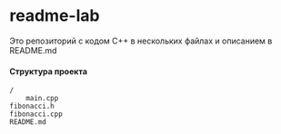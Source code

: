 # readme-lab
Это репозиторий с кодом C++ в нескольких файлах и описанием в README.md

#### Структура проекта

    /
    	main.cpp
	fibonacci.h
	fibonacci.cpp
	README.md     
